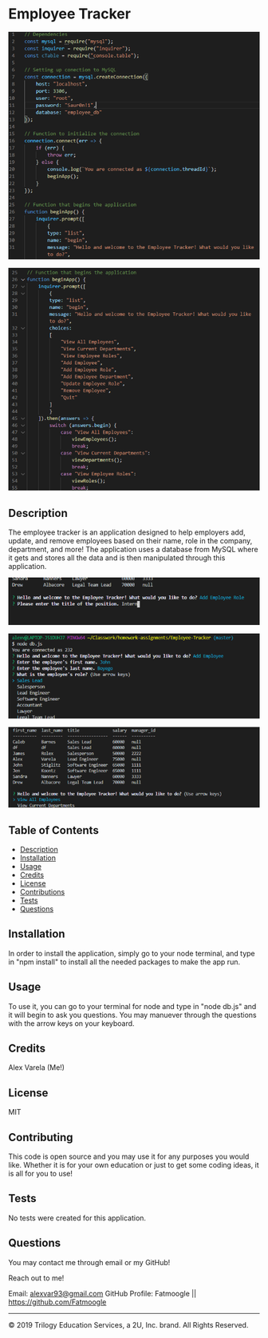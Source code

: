 # Employee Tracker

![](Assets/Images/beginApp.PNG)

![](Assets/Images/beginApp2.PNG)

## Description 

The employee tracker is an application designed to help employers add, update, and remove employees based on their name, role in the company, department, and more! The application uses a database from MySQL where it gets and stores all the data and is then manipulated through this application. 

![](Assets/Images/addRole.PNG)

![](Assets/Images/addEmp.PNG)

![](Assets/Images/viewAll.PNG)

## Table of Contents 


* [Description](#Description)
* [Installation](#Installation)
* [Usage](#Usage)
* [Credits](#Credits)
* [License](#License)
* [Contributions](#Contributions)
* [Tests](#Tests)
* [Questions](*Questions)


## Installation

In order to install the application, simply go to your node terminal, and type in "npm install" to install all the needed packages to make the app run.


## Usage

To use it, you can go to your terminal for node and type in "node db.js" and it will begin to ask you questions. You may manuever through the questions with the arrow keys on your keyboard.


## Credits

Alex Varela (Me!)


## License

MIT


## Contributing

This code is open source and you may use it for any purposes you would like. Whether it is for your own education or just to get some coding ideas, it is all for you to use!


## Tests

No tests were created for this application.


## Questions

You may contact me through email or my GitHub!

Reach out to me!

Email: alexvar93@gmail.com
GitHub Profile: Fatmoogle || https://github.com/Fatmoogle 



---
© 2019 Trilogy Education Services, a 2U, Inc. brand. All Rights Reserved.


